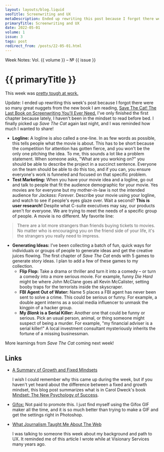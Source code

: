 ```yaml
---
layout: layouts/blog.liquid
seoTitle: Screenwriting and UX
metaDescription: Ended up rewriting this post because I forgot there were so many great nuggets from the new book I am reading!
primaryTitle: Screenwriting and UX
date: 2022-05-01
volume: 1
issue: 3
tags: post
redirect_from: /posts/22-05-01.html
---
```


<span class="small-text-16 eyebrow">Week Notes: Vol. {{ volume }} &ndash; &numero; {{ issue }}</span>
# {{ primaryTitle }}
This week was <a href="https://www.kcci.com/article/iowa-citing-economic-retail-industry-challenges-hy-vee-asks-500-corporate-employees-switch-to-retail/39839406" target="_blank">pretty tough at work.</a>

Update: I ended up rewriting this week's post because I forgot there were so many great nuggets from the new book I am reading, <a target="_blank" href="https://www.amazon.com/Save-Last-Book-Screenwriting-Youll/dp/1932907009/ref=sr_1_1">Save The Cat! The Last Book on Screenwriting You'll Ever Need.</a> I've only finished the first chapter because lately, I haven't been in the mindset to read before bed. I finally picked up *Save The Cat* again last night, and I was reminded how much I wanted to share!

- **Logline:** A logline is also called a one-line. In as few words as possible, this tells people what the movie is about. This has to be short because the competition for attention has gotten fierce, and you won't be the only one pitching the idea. To me, this sounds a lot like a problem statement. When someone asks, "What are you working on?" you should be able to describe the project in a succinct sentence. Everyone on the team should be able to do this too, and if you can, you ensure everyone's work is funneled and focused on that specific problem.
- **Test Marketing:** When you have your movie idea and a logline, go out and talk to people that fit the audience demographic for your movie. Yes movies are for everyone but my mother-in-law is not the intended audience for *Jackass: Forever*. Describe your movie using your logline, and watch to see if people's eyes glaze over. Wait a second? **This is user research!** Despite what C-suite executives may say, our products aren't for everyone. We are trying to meet the needs of a specific group of people. A movie is no different. My favorite line:
> There are a lot more strangers than friends buying tickets to movies. No matter who is encouraging you on the friend side of your life, it's the strangers you really need to impress.
- **Generating Ideas:** I’ve been collecting a batch of fun, quick ways for individuals or groups of people to generate ideas and get the creative juices flowing. The first chapter of *Save The Cat* ends with 5 games to generate story ideas. I plan to add a few of these games to my collection.
	- **Flip Flop:** Take a drama or thriller and turn it into a comedy – or turn a comedy into a more serious movie. For example, funny *Die Hard* might be where John McClane goes all Kevin McCalister, setting booby traps for the terrorists inside the skyscraper. 
	- **FBI Agent Out of Water:** Name 5 places a FBI agent has never been sent to solve a crime. This could be serious or funny. For example, a double agent interns as a social media influencer to unmask the kingpin of a hacker group. 
	- **My *Blank* is a Serial Killer:** Another one that could be funny or serious. Pick an usual person, animal, or thing someone might suspect of being a murder. For example, "my financial adviser is a serial killer!" A local investment consultant mysteriously inherits the fortune of a missing businessman. 

More learnings from *Save The Cat* coming next week!

## Links
- <a href="https://fs.blog/carol-dweck-mindset//" target="_blank">A Summary of Growth and Fixed Mindsets</a>

	I wish I could remember why this came up during the week, but if you haven't yet heard about the difference between a fixed and growth mindset, this blog post summarizes what is in Carol Dweck's book <a href="https://www.amazon.com/gp/product/0345472322/ref=as_li_qf_sp_asin_il_tl" target="_blank">Mindset: The New Psychology of Success</a>.

- <a href="https://gifox.io/" target="_blank">Gifox:</a> Not paid to promote this. I just find myself using the Gifox GIF maker all the time, and it is so much better than trying to make a GIF and get the settings right in Photoshop.

- <a href="https://visionary.com/blog/what-journalism-taught-me-about-the-web/" target="_blank">What Journalism Taught Me About The Web</a>

	I was talking to someone this week about my background and path to UX. It reminded me of this article I wrote while at Visionary Services many years ago.